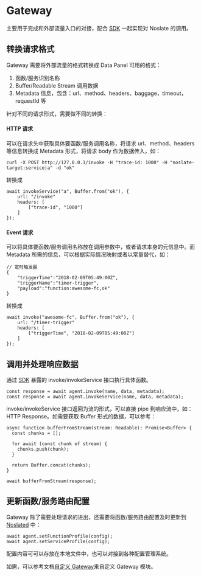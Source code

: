 # Gateway
主要用于完成和外部流量入口的对接，配合 [SDK](noslate_workers/references/sdk.md) 一起实现对 Noslate 的调用。

## 转换请求格式
Gateway 需要将外部流量的格式转换成 Data Panel 可用的格式：
1. 函数/服务识别名称
2. Buffer/Readable Stream 调用数据
3. Metadata 信息，包含：url、method、headers、baggage，timeout，requestId 等

针对不同的请求形式，需要做不同的转换：

#### HTTP 请求
可以在请求头中获取具体要函数/服务调用名称，将请求 url、method、headers 等信息转换成 Metadata 形式，将请求 body 作为数据传入，如：
```
curl -X POST http://127.0.0.1/invoke -H "trace-id: 1000" -H "noslate-target:service|a" -d "ok"
```
转换成
```
await invokeService("a", Buffer.from("ok"), {
    url: "/invoke"
    headers: [
        ["trace-id", "1000"]
    ]
});
```

#### Event 请求
可以将具体要函数/服务调用名称放在调用参数中，或者请求本身的元信息中。而 Metadata 所需的信息，可以根据实际情况映射或者以常量替代，如：
```
// 定时触发器
{
    "triggerTime":"2018-02-09T05:49:00Z",
    "triggerName":"timer-trigger",
    "payload":"function:awesome-fc,ok"
}            
```
转换成
```
await invoke("awesome-fc", Buffer.from("ok"), {
    url: "/timer-trigger"
    headers: [
        ["triggerTime", "2018-02-09T05:49:00Z"]
    ]
});
```

## 调用并处理响应数据
通过 [SDK](noslate_workers/references/sdk.md) 暴露的 invoke/invokeService 接口执行具体函数。

```
const response = await agent.invoke(name, data, metadata);
const response = await agent.invokeService(name, data, metadata);
```

invoke/invokeService 接口返回为流的形式，可以直接 pipe 到响应流中，如：HTTP Response。如需要获取 Buffer 形式的数据，可以参考：
```
async function bufferFromStream(stream: Readable): Promise<Buffer> {
  const chunks = [];

  for await (const chunk of stream) {
    chunks.push(chunk);
  }

  return Buffer.concat(chunks);
}

await bufferFromStream(response);
```

## 更新函数/服务路由配置
Gateway 除了需要处理请求的进出，还需要将函数/服务路由配置及时更新到 [Noslated](noslate_workers/noslated/intro) 中：
```
await agent.setFunctionProfile(config);
await agent.setServiceProfile(config);
```
配置内容可可以存放在本地文件中，也可以对接到各种配置管理系统。

如需，可以参考文档[自定义 Gateway](noslate_workers/tutorials/custom_baas.md)来自定义 Gateway 模块。